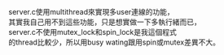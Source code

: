 server.c使用multithread來實現多user連線的功能，  
其實我自己用不到這些功能，只是想實做一下多執行緒而已，  
server.c不使用mutex_lock和spin_lock是我這個程式  
的thread比較少，所以用busy wating跟用spin或mutex差異不大。

